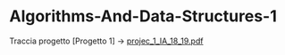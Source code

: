 # Algorithms-And-Data-Structures-1

Traccia progetto [Progetto 1] -> [projec_1_IA_18_19.pdf](https://github.com/LorenzoPantano/Algorithms-And-Data-Structures-1/files/6428578/projec_1_IA_18_19.pdf)
